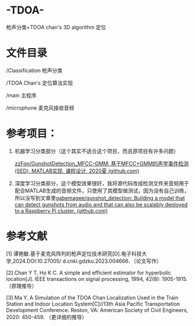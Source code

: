 # -TDOA-

枪声分类+TDOA chan's 3D algorithm 定位



# 文件目录

/Classification 枪声分类

/TDOA Chan's 定位算法实现

/main 主程序

/microphone 麦克风接收音频





# 参考项目：

1. 机器学习分类部分（这个其实不适合这个项目，而且原项目有许多问题）

   [zzFon/GunshotDetection_MFCC-GMM: 基于MFCC+GMM的声学事件检测(SED), MATLAB实现, 课程设计, 2020夏 (github.com)](https://github.com/zzFon/GunshotDetection_MFCC-GMM)

2. 深度学习分类部分，这个模型效果很好，我将源代码改成检测文件夹音频用于配合MATLAB生成的音频文件，只使用了其模型做测试，因为没有自己训练，所以没写到文章里[gabemagee/gunshot_detection: Building a model that can detect gunshots from audio and that can also be scalably deployed to a Raspberry Pi cluster. (github.com)](https://github.com/gabemagee/gunshot_detection)

# 参考文献

[1]   谭艳敏.基于麦克风阵列的枪声定位技术研究[D].电子科技大学,2024.DOI:10.27005/ d.cnki.gdzku.2023.004666．（论文写作）

[2]   Chan Y T, Ho K C. A simple and efficient estimator for hyperbolic location[J]. IEEE transactions on signal processing, 1994, 42(8): 1905-1915. （原理推导）

[3]   Ma Y. A Simulation of the TDOA Chan Localization Used in the Train Station and Indoor Location System[C]//13th Asia Pacific Transportation Development Conference. Reston, VA: American Society of Civil Engineers, 2020: 450-459. （更详细的推导）



